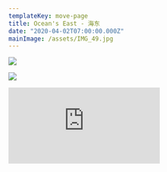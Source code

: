 ```yaml
---
templateKey: move-page
title: Ocean's East - 海东
date: "2020-04-02T07:00:00.000Z"
mainImage: /assets/IMG_49.jpg
---
```

![](/assets/IMG_49.jpg)

![](/assets/_-1.png)

<div class="video-container"><iframe src="https://www.youtube.com/embed/TH64IHj-zSQ" class="video" frameborder="0" allow="accelerometer; autoplay; encrypted-media; gyroscope; picture-in-picture" allowfullscreen></iframe></div>

<div class="lines-3"></div>

